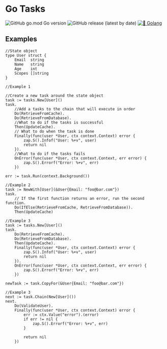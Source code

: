 # Go Tasks

![GitHub go.mod Go version](https://img.shields.io/github/go-mod/go-version/DaanV2/go-tasks)
![GitHub release (latest by date)](https://img.shields.io/github/v/release/DaanV2/go-tasks)
[![🐹 Golang](https://github.com/DaanV2/go-tasks/actions/workflows/go-checks.yml/badge.svg)](https://github.com/DaanV2/go-tasks/actions/workflows/go-checks.yml)

## Examples
```golang
//State object
type User struct {
	Email  string
	Name   string
	Age    int
	Scopes []string
}

//Example 1

//Create a new task around the state object
task := tasks.New[User]()
task.
	//Add a tasks to the chain that will execute in order
	Do(RetrieveFromCache).
	Do(RetrieveFromDatabase).
	//What to do if the tasks is successful
	Then(UpdateCache).
	// What to do when the task is done
	Finally(func(user *User, ctx context.Context) error {
		zap.S().Infof("User: %+v", user)
		return nil
	}).
	//What to do if the tasks fails
	OnError(func(user *User, ctx context.Context, err error) {
		zap.S().Errorf("Error: %+v", err)
	})

err := task.Run(context.Background())

//Example 2
task := NewWith[User](&User{Email: "foo@bar.com"})
task.
	// If the first function returns an error, run the second function.
	Do(IfElse(RetrieveFromCache, RetrieveFromDatabase)).
	Then(UpdateCache)

//Example 3
task := tasks.New[User]()
task.
	Do(RetrieveFromCache).
	Do(RetrieveFromDatabase).
	Then(UpdateCache).
	Finally(func(user *User, ctx context.Context) error {
		zap.S().Infof("User: %+v", user)
		return nil
	}).
	OnError(func(user *User, ctx context.Context, err error) {
		zap.S().Errorf("Error: %+v", err)
	})

newTask := task.CopyFor(&User{Email: "foo@bar.com"})

//Example 3
next := task.Chain(New[User]())
next.
	Do(ValidateUser).
	Finally(func(user *User, ctx context.Context) error {
		err := ctx.Value("error").(error)
		if err != nil {
			zap.S().Errorf("Error: %+v", err)
		}

		return nil
	})

```
